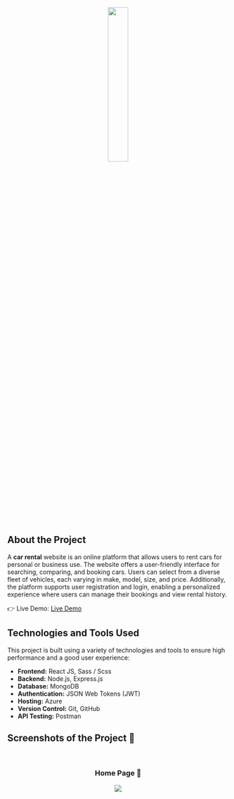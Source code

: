 <div align='center'><img style="width:30%" src='https://user-images.githubusercontent.com/105128267/218077760-5694a4ac-4e37-4de7-b31f-268ccd27400a.png'/></div>

<h2>About the Project</h2>

<p>A <b>car rental</b> website is an online platform that allows users to rent cars for personal or business use. The website offers a user-friendly interface for searching, comparing, and booking cars. Users can select from a diverse fleet of vehicles, each varying in make, model, size, and price. Additionally, the platform supports user registration and login, enabling a personalized experience where users can manage their bookings and view rental history.</p>

👉 Live Demo: <a href='https://car-rental-ten.vercel.app/'>Live Demo</a>
<h2>Technologies and Tools Used</h2>

<p>This project is built using a variety of technologies and tools to ensure high performance and a good user experience:</p>

<ul>
  <li><b>Frontend:</b> React JS, Sass / Scss</li>
  <li><b>Backend:</b> Node.js, Express.js</li>
  <li><b>Database:</b> MongoDB</li>
  <li><b>Authentication:</b> JSON Web Tokens (JWT)</li>
  <li><b>Hosting:</b> Azure</li>
  <li><b>Version Control:</b> Git, GitHub</li>
  <li><b>API Testing:</b> Postman</li>
</ul>
<h2>Screenshots of the Project 📸</h2>
<br>
<h3 align='center'>Home Page 🏡</h3>

<div align='center'>
<img src='https://user-images.githubusercontent.com/105128267/218077675-f50ac9ae-8d2c-4196-aed8-f4490e142960.png'/>

</div>
